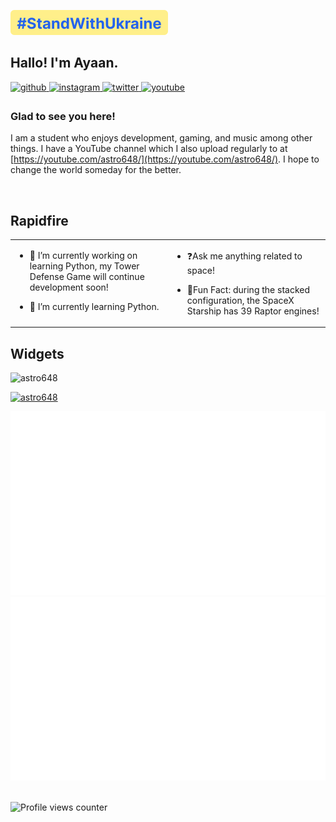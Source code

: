 [![Stand With Ukraine](https://raw.githubusercontent.com/vshymanskyy/StandWithUkraine/main/badges/StandWithUkraine.svg)](https://stand-with-ukraine.pp.ua)


## Hallo! I'm Ayaan.  
  

<a href="https://github.com/astro648" target="_blank">
<img src=https://img.shields.io/badge/github-%2324292e.svg?&style=for-the-badge&logo=github&logoColor=white alt=github style="margin-bottom: 5px;" />
</a>
<a href="https://instagram.com/astro648_yt" target="_blank">
<img src=https://img.shields.io/badge/instagram-%23000000.svg?&style=for-the-badge&logo=instagram&logoColor=white alt=instagram style="margin-bottom: 5px;" />
</a>
<a href="https://twitter.com/astro648_yt" target="_blank">
<img src=https://img.shields.io/badge/twitter-%2300acee.svg?&style=for-the-badge&logo=twitter&logoColor=white alt=twitter style="margin-bottom: 5px;" />
</a>
<a href="https://www.youtube.com/astro648" target="_blank">
<img src=https://img.shields.io/badge/youtube-%23EE4831.svg?&style=for-the-badge&logo=youtube&logoColor=white alt=youtube style="margin-bottom: 5px;" />
</a>  
  

### Glad to see you here!  
I am a student who enjoys development, gaming, and music among other things. I have a YouTube channel which I also upload regularly to at [https://youtube.com/astro648/](https://youtube.com/astro648/). I hope to change the world someday for the better.  
  

<br/>  


## Rapidfire  
<table><tr><td valign="top" width="50%">

- 🔭 I’m currently working on learning Python, my Tower Defense Game will continue development soon!
  

- 🌱 I’m currently learning Python.  


</td><td valign="top" width="50%">

- ❓Ask me anything related to space!  
  

- 🚀Fun Fact: during the stacked configuration, the SpaceX Starship has 39 Raptor engines!  


</td></tr></table>  


## Widgets


<p align="left"> <img src="https://komarev.com/ghpvc/?username=astro648&label=Profile%20views&color=0e75b6&style=flat" alt="astro648" /> </p>


<p align="left"> <a href="https://github.com/ryo-ma/github-profile-trophy"><img src="https://github-profile-trophy.vercel.app/?username=astro648" alt="astro648" /></a> </p>


<img src="https://github.com/jstrieb/github-stats/blob/master/generated/overview.svg#gh-dark-mode-only" />
<img src="https://github.com/jstrieb/github-stats/blob/master/generated/languages.svg#gh-dark-mode-only" />


<br/>  
  

<br/>  

![Profile views counter](https://komarev.com/ghpvc/?username=astro648&&style=flat-square)  
  

<br/>  


<br/>
